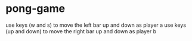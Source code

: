 # pong-game

use keys (w and s) to move the left bar up and down as player a 
use keys (up and down) to move the right bar up and down as player b
